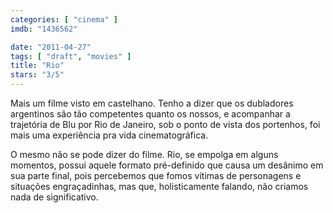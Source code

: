 ```yaml
---
categories: [ "cinema" ]
imdb: "1436562"

date: "2011-04-27"
tags: [ "draft", "movies" ]
title: "Rio"
stars: "3/5"
---
```

Mais um filme visto em castelhano. Tenho a dizer que os dubladores argentinos são tão competentes quanto os nossos, e acompanhar a trajetória de Blu por Rio de Janeiro, sob o ponto de vista dos portenhos, foi mais uma experiência pra vida cinematográfica.

O mesmo não se pode dizer do filme. Rio, se empolga em alguns momentos, possui aquele formato pré-definido que causa um desânimo em sua parte final, pois percebemos que fomos vítimas de personagens e situações engraçadinhas, mas que, holisticamente falando, não criamos nada de significativo.
